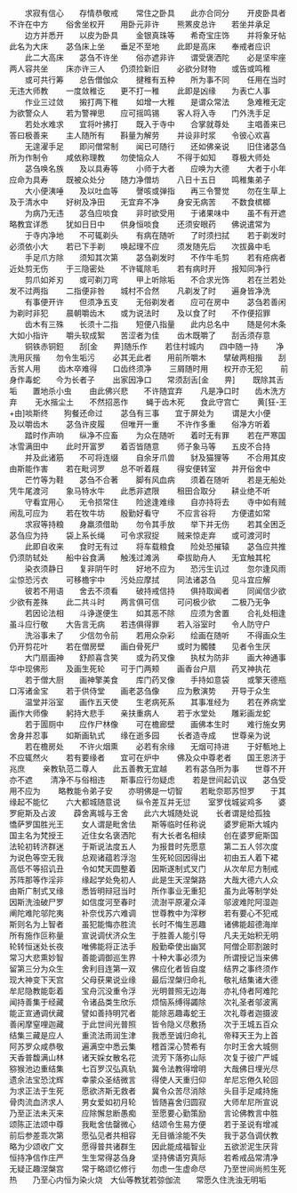 <!-- { "loadSidebar": true } -->
　　求寂有信心　　存情恭敬戒
　　常住之卧具　　此亦合同分
　　开皮卧具者　　不许在中方
　　俗舍坐权开　　用卧元非许
　　熊罴皮总许　　若坐并承足
　　边方并悉开　　以皮为卧具
　　金银真珠等　　希奇宝庄饰
　　并将象牙帖　　此名为大床
　　苾刍床上坐　　垂足不至地
　　此即是高床　　奉戒者应识
　　此二大高床　　苾刍不许坐
　　俗亦遮非许　　谓受褒洒陀
　　必是坚牢座　　两人容共坐
　　床亦许三人　　仍须捡新旧
　　必欲分财物　　或告或鸣稚
　　或可共行筹　　总告僧伽众
　　揵稚有五种　　所为事不同
　　任用在当时　　无违大师教
　　一度敛稚讫　　更不打一稚
　　此即是凶缘　　为表亡人事
　　作业三过敛　　摋打两下稚
　　如增一大稚　　是谓众常法
　　急难稚无定　　为欲警众人
　　若为警禅思　　应可摇鸣锡
　　客人将入寺　　门外洗手足
　　若处水难求　　宜将叶拂打
　　既入于寺中　　合掌就尊处
　　主唱善来已　　答曰极善来
　　主人随所有　　斟量为解劳
　　并设非时浆　　令彼心欢喜
　　无遑濯手足　　即问僧常制
　　闻已可随行　　还如佛亲说
　　旧住诸苾刍　　所为作制令
　　咸依称理教　　勿使恼众人
　　不得于如知　　尊极大师处
　　苾刍唤名族　　及以具寿等
　　小师于大者　　应唤为大德
　　大者于小年　　应命为具寿
　　既被众处分　　随力净僧坊
　　八日十五日　　鸣稚集弟子
　　大小便洟唾　　及以吐血等
　　謦咳或弹指　　再三令警觉
　　勿在生草上　　及于清水中
　　好树及净田　　无宜弃不净
　　身安无病苦　　不数食槟榔
　　为病乃无违　　苾刍应啖食
　　非时欲受用　　于诸果味中
　　虽不有开遮　　略教宜详悉
　　犹如日日中　　供身恒啖食
　　还须安眼药　　佛说遣常为
　　于寺内净地　　不可辄剃头
　　有病在随听　　了时须扫拭
　　若于剃发时　　必须依小大
　　若已下手剃　　唤起理不应
　　须发随先后　　次拔鼻中毛
　　手足爪方除　　须知其次第
　　苾刍剃发时　　不作牛毛剪
　　若有疮病者　　近处剪无伤
　　于三隐密处　　不许辄除毛
　　若有病时开　　报知同净行
　　剪爪如斧刃　　或可剃刀弯
　　甲上听除垢　　不合求光饰
　　若在兰若处　　发不过两指
　　二指便非咎　　城村不合然
　　凡剃发了时　　遍身皆净洗
　　有事便开许　　但须净五支
　　无俗剃发者　　应可在房中
　　苾刍若善闲　　为剃时非犯
　　晨朝嚼齿木　　或为说法时
　　及以食了时　　不作便招罪
　　齿木有三殊　　长须十二指
　　短便八指量　　此内总名中
　　随是何木条　　大如小指许
　　嚼头软成絮　　苦涩者为佳
　　齿木既嚼了　　刮舌须存意
　　铜铁赤铜鋀　　刮[金　　畀]随乐作
　　若住村城内　　四中随一持
　　净洗用灰揩　　勿令生垢污
　　必其无此者　　用前所嚼木
　　擘破两相揩　　刮舌贫人用
　　齿木卒难得　　口齿终须净
　　三屑随时用　　权开亦无犯
　　前身作毒蛇　　今为长者子
　　出家因净口　　常须刮舌[金　　畀]
　　既除其舌垢　　置地杀小虫
　　由此佛兴悲　　不许随宜弃
　　凡是净口时　　齿木洗方弃
　　无水揩尘土　　不然招恶作
　　蝇于齿木死　　食此守宫亡
　　黄[狂-王+由]啖斯终　　狗餐还命过
　　苾刍有三事　　宜于屏处为
　　谓是大小便　　及以嚼齿木
　　苾刍许皮履　　但唯开一重
　　不许作多重　　俗净方听着
　　踏时作声响　　纵净不应畜
　　为众在随听　　着时无有罪
　　若在严寒国　　冰雪满田中
　　此时开富罗　　着否皆随意
　　师子象马等　　五皮不合持
　　并及此诸筋　　不可将连缀
　　自余牙爪兽　　豺及猫狸等
　　不合用其皮　　由斯能作害
　　若在毗诃罗　　总不听着屐
　　得安便转室　　并开俗舍中
　　芒竹等为鞋　　苾刍不合著
　　脚有风血病　　须着在随听
　　若是无船处　　凭牛尾渡河
　　象马特水牛　　此悉非遮限
　　租田合取分　　耕业绝不听
　　守看宜用心　　无令损常住
　　险途逢难缘　　自亦持将去
　　寺中如有贼　　闹乱可应为
　　若在牧牛坊　　殷勤好看守
　　不应言谷将　　方便遣如常
　　求寂等持粮　　身羸须借助
　　勿令其手放　　举下并无伤
　　若其全困乏　　苾刍应为持
　　袋上系长绳　　可令求寂捉
　　贼来惊走弃　　或可渡河时
　　此即自收来　　食时无有过
　　将车载粮食　　险处恐摧辕
　　苾刍应共推　　仍须防轼处
　　船中谷食满　　触浅过滩涡
　　牵拔助舟人　　无宜触其柁
　　染衣须静日　　复非阴午时
　　好地不应为　　恐污生讥过
　　忽尔逢风雨　　尘惊恐污衣
　　可移檐宇中　　污处应摩拭
　　同法诸苾刍　　见斗宜应解
　　彼若不用语　　舍去不须看
　　破持戒信持　　俱持取闻者
　　同闻信少欲　　少欲有差殊
　　此二共斗时　　两言俱可信
　　可问极少欲　　二极乃无争
　　若因论法相　　斗诤遂便生
　　如其恶不除　　应须为舍置
　　合礼处相逢　　虽斗应行敬
　　大告言无病　　若违俱得罪
　　若入浴室时　　令人防守户
　　洗浴事未了　　少信勿令前
　　若用众杂彩　　绘画在随听
　　不得画众生　　仍开剪花叶
　　若在僧房壁　　画白骨死尸
　　或时为髑髅　　见者令生厌
　　大门扇画神　　舒颜喜含笑
　　或为药叉像　　执杖为防非
　　画大神通事　　华中现佛形
　　及画生死轮　　可于门两颊
　　画香台户扇　　药叉神执花
　　若于僧大厨　　画神擎美食
　　库门药叉像　　手持如意袋
　　或擎天德瓶　　口泻诸金宝
　　若于供侍堂　　画老苾刍像
　　应为敷演势　　开导于众生
　　温堂并浴室　　画作五天使
　　生老病死系　　其事准经为
　　若在养病堂　　画作大师像
　　躬持大悲手　　亲扶重病人
　　若于水堂处　　雕彩画龙蛇
　　若于圊厕中　　应作尸林像
　　可在檐廊壁　　画佛本生时
　　难行施女男　　舍身并忍事
　　如斯画轨式　　缘在逝多园
　　长者造寺成　　世尊亲为说
　　若在檐房处　　不许火烟熏
　　必若有余缘　　无烟可持进
　　于好甎地上　　不应辄然火
　　若有要缘者　　宜可在炉中
　　佛及众中尊老者　　国王恩济于兆庶
　　亲教轨范二尊人　　此五善教无宜越
　　若有苾刍所为事　　世尊不开亦不遮
　　清净不与俗相违　　斯事应行勿疑虑
　　若是世间起讥议　　苾刍受用不应为
　　略教能令弟子安　　亦明佛是一切智
　　若毗奈耶苏怛罗　　于其缘起不能忆
　　六大都城随意说　　纵令差互并无愆
　　室罗伐城娑鸡多　　婆罗痆斯及占波
　　薜舍离城与王舍　　此六大城随处说
　　长者谓是给孤独　　憍萨罗国胜光王
　　女人谓是毗舍佉　　斯等临时任称说
　　婆罗痆斯大城内　　国主名为梵授王
　　近住女名褒洒陀　　有大长者名相续
　　创在婆罗痆斯国　　法轮初转济群迷
　　于斯说法度五人　　为报昔时先愿意
　　第二五人邻次度　　为说色等空无我
　　总观诸蕴若浮泡　　生死轮回因得出
　　初由五人着下裙　　高低不等招讥丑
　　令如梵天圆整着　　因斯遂制式叉门
　　从次牟尼方制戒　　苏阵那等作淫非
　　缘起学处免初人　　此是生天涅槃路
　　大哉大德六人众　　由斯广制式叉缘
　　悉皆明辩冠当时　　所作事业无重犯
　　虽为此等制学处　　因斯洗浊破尸罗
　　如信度河至春时　　流澍平原灌众泽
　　邬波难陀阿湿迦　　阐陀难陀邬陀夷
　　补奈伐苏六难调　　世尊教中为滓秽
　　若有要心不犯戒　　斯则名为上智者
　　虽犯能悔亦胜流　　长时不悔生恶趣
　　诸佛能超德海岸　　所有施作叵称量
　　宣说调伏济众生　　于胜善人能引导
　　凡夫无始积无明　　轮转恒迷处长夜
　　唯佛能将正法手　　殷勤牵使出幽冥
　　阿僧企耶割跛时　　常习大悲熏妙智
　　善能调御巡生界　　十种大事必须为
　　所谓授记当来佛　　留第三分为众生
　　舍利目连第一双　　佛应化者皆自度
　　结界之事终须作　　现大神变下天宫
　　父母获果说业缘　　最后涅槃归命礼
　　敬礼结集诸大德　　牟尼隐教能彰着
　　宝舟沉没重令浮　　光明普照无边海
　　亦礼侍者阿难陀　　闻持善集于经藏
　　令诸品类生欣乐　　烦恼系缚得蠲除
　　次礼圣者邬波离　　能正宣通调伏藏
　　譬如善持明咒者　　能除恶趣毒蛇王
　　次礼尊者迦摄波　　善闲摩窒哩迦藏
　　于此世间光普照　　皆令隐义尽敷扬
　　次于王城五百众　　结集三藏是应人
　　重流法雨润生津　　我悉至诚归命礼
　　帝释天王为上首　　阿苏罗众咸恭敬
　　遍满空中悉云集　　稽首深心赞希有
　　尔时王舍大城侧　　天香普馥满山林
　　诸天婇女散名花　　流芳下落弥山际
　　次复于彼广严城　　猕猴池边重结集
　　七百罗汉弘真轨　　冀令法教得增明
　　大哉佛日埋光尽　　遗余法宝恐沈辉
　　幸蒙众圣结微言　　得使人天重归仰
　　牟尼忘倦久轮回　　为求正法于生死
　　愿欲济斯无救者　　冀令众苦尽消除
　　头目手足咸持施　　骨肉流血济求人
　　男女爱如初月轮　　皆随喜舍归圆寂
　　大师牟尼所宣说　　乃至正法未灭来
　　应除懈怠断愚痴　　至愿要心勤策励
　　言论佛教言中胜　　颂陈正法颂中尊
　　我毗舍佉罄微心　　结颂令生易方便
　　若于圣说有增减　　前后参差乖次第
　　愿弘见者共相容　　无目循涂能不失
　　我于苾刍调伏教　　略为少颂收广文
　　愿得普共诸群生　　因此能成福智业
　　五欲淤泥生厌背　　恒持净信作庄严
　　生生常得苾刍身　　坚持佛语穷真际
　　若希戒品常清净　　无疑正趣涅槃宫
　　常于略颂忆修行　　勿虑一生虚命尽
　　乃至世间尚煎生死热　　乃至心内恒为染火烧　大仙等教犹若弶伽流　　常愿久住洗浊无明垢
